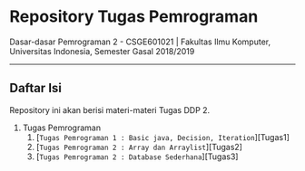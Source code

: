 # Repository Tugas Pemrograman
Dasar-dasar Pemrograman 2 - CSGE601021 | Fakultas Ilmu Komputer, Universitas Indonesia, Semester Gasal 2018/2019
***


## Daftar Isi

Repository ini akan berisi materi-materi Tugas DDP 2.

1. Tugas Pemrograman
    1. [`Tugas Pemrograman 1 : Basic java, Decision, Iteration`][Tugas1]
	2. [`Tugas Pemrograman 2 : Array dan Arraylist`][Tugas2]
	3. [`Tugas Pemrograman 2 : Database Sederhana`][Tugas3]
    
    


